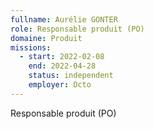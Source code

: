 ```yaml
---
fullname: Aurélie GONTER
role: Responsable produit (PO)
domaine: Produit
missions:
  - start: 2022-02-08
    end: 2022-04-28
    status: independent
    employer: Octo
---
```


Responsable produit (PO)
